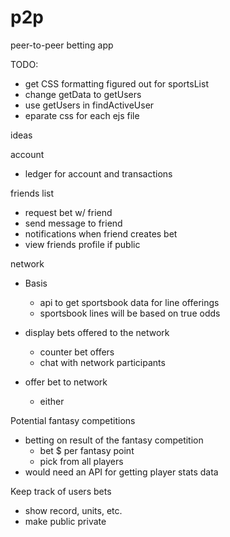 # p2p
peer-to-peer betting app


TODO:
-   get CSS formatting figured out for sportsList
-   change getData to getUsers
-   use getUsers in findActiveUser
-   eparate css for each ejs file

ideas

account
-   ledger for account and transactions

friends list
-   request bet w/ friend
-   send message to friend
-   notifications when friend creates bet
-   view friends profile if public

network
-   Basis
    -   api to get sportsbook data for line offerings
    -   sportsbook lines will be based on true odds 

-   display bets offered to the network
    -   counter bet offers
    -   chat with network participants 

-   offer bet to network
    -   either

Potential fantasy competitions
-   betting on result of the fantasy competition
    -   bet $ per fantasy point
    -   pick from all players
-   would need an API for getting player stats data

Keep track of users bets
-   show record, units, etc.
-   make public private